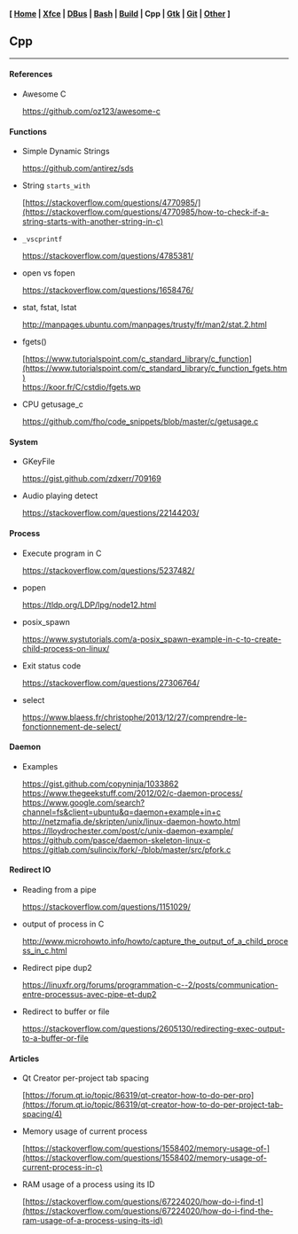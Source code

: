 **[ [Home](00-Home.html) | [Xfce](05-Xfce.html) | [DBus](10-DBus.html) | [Bash](15-Bash.html) | [Build](20-Build.html) | Cpp | [Gtk](30-Gtk.html) | [Git](35-Git.html) | [Other](99-Other.html) ]**

## Cpp

---

#### References

* Awesome C
    
    https://github.com/oz123/awesome-c  



#### Functions

* Simple Dynamic Strings
    
    https://github.com/antirez/sds  

* String `starts_with`
    
    [https://stackoverflow.com/questions/4770985/](https://stackoverflow.com/questions/4770985/how-to-check-if-a-string-starts-with-another-string-in-c)

* `_vscprintf`
    
    https://stackoverflow.com/questions/4785381/  

* open vs fopen
    
    https://stackoverflow.com/questions/1658476/  
    
* stat, fstat, lstat

    http://manpages.ubuntu.com/manpages/trusty/fr/man2/stat.2.html  

* fgets()
    
    [https://www.tutorialspoint.com/c_standard_library/c_function](https://www.tutorialspoint.com/c_standard_library/c_function_fgets.htm)  
    https://koor.fr/C/cstdio/fgets.wp  

* CPU getusage_c
    
    https://github.com/fho/code_snippets/blob/master/c/getusage.c  



#### System

* GKeyFile
    
    https://gist.github.com/zdxerr/709169  

* Audio playing detect
    
    https://stackoverflow.com/questions/22144203/  



#### Process

* Execute program in C
    
    https://stackoverflow.com/questions/5237482/

* popen
    
    https://tldp.org/LDP/lpg/node12.html  

* posix_spawn
    
    https://www.systutorials.com/a-posix_spawn-example-in-c-to-create-child-process-on-linux/  

* Exit status code
    
    https://stackoverflow.com/questions/27306764/  

* select
    
    https://www.blaess.fr/christophe/2013/12/27/comprendre-le-fonctionnement-de-select/  



#### Daemon

* Examples
    
    https://gist.github.com/copyninja/1033862  
    https://www.thegeekstuff.com/2012/02/c-daemon-process/  
    https://www.google.com/search?channel=fs&client=ubuntu&q=daemon+example+in+c  
    http://netzmafia.de/skripten/unix/linux-daemon-howto.html  
    https://lloydrochester.com/post/c/unix-daemon-example/  
    https://github.com/pasce/daemon-skeleton-linux-c  
    https://gitlab.com/sulincix/fork/-/blob/master/src/pfork.c  



#### Redirect IO

* Reading from a pipe
    
    https://stackoverflow.com/questions/1151029/  

* output of process in C
    
    http://www.microhowto.info/howto/capture_the_output_of_a_child_process_in_c.html  

* Redirect pipe dup2
    
    https://linuxfr.org/forums/programmation-c--2/posts/communication-entre-processus-avec-pipe-et-dup2  

* Redirect to buffer or file
    
    https://stackoverflow.com/questions/2605130/redirecting-exec-output-to-a-buffer-or-file  



#### Articles

* Qt Creator per-project tab spacing
    
    [https://forum.qt.io/topic/86319/qt-creator-how-to-do-per-pro](https://forum.qt.io/topic/86319/qt-creator-how-to-do-per-project-tab-spacing/4)

* Memory usage of current process
    
    [https://stackoverflow.com/questions/1558402/memory-usage-of-](https://stackoverflow.com/questions/1558402/memory-usage-of-current-process-in-c)

* RAM usage of a process using its ID
    
    [https://stackoverflow.com/questions/67224020/how-do-i-find-t](https://stackoverflow.com/questions/67224020/how-do-i-find-the-ram-usage-of-a-process-using-its-id)



<!--

#### Libraries

* Awesome C
    
    https://github.com/uhub/awesome-c  
    
#### XML Parser

* A simple C XML parser - Stack Overflow
    
    [https://stackoverflow.com/questions/2851983/a-simple-c-xml-p](https://stackoverflow.com/questions/2851983/a-simple-c-xml-parser)

* C XML library for Embedded Systems - Stack Overflow
    
    [https://stackoverflow.com/questions/1131701/c-xml-library-fo](https://stackoverflow.com/questions/1131701/c-xml-library-for-embedded-systems)

* Is there a good tiny XML parser for an embedded C project? - Stack Overflow
    
    [https://stackoverflow.com/questions/3739474/is-there-a-good-](https://stackoverflow.com/questions/3739474/is-there-a-good-tiny-xml-parser-for-an-embedded-c-project)

* xml.c
    
    https://github.com/ooxi/xml.c  
    
-->


